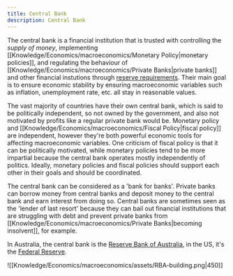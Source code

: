 ```yaml
---
title: Central Bank
description: Central Bank
---
```


The central bank is a financial institution that is trusted with controlling the *supply of money*, implementing [[Knowledge/Economics/macroeconomics/Monetary Policy|monetary policies]], and regulating the behaviour of [[Knowledge/Economics/macroeconomics/Private Banks|private banks]] and other financial instutions through [reserve requirements](https://www.investopedia.com/terms/r/requiredreserves.asp). Their main goal is to ensure economic stability by ensuring macroeconomic variables such as inflation, unemployment rate, etc. all stay in reasonable values.

The vast majority of countries have their own central bank, which is said to be politically independent, so not owned by the government, and also not motivated by profits like a regular private bank would be. Monetary policy and [[Knowledge/Economics/macroeconomics/Fiscal Policy|fiscal policy]] are independent, however they're both powerful economic tools for affecting macroeconomic variables. One criticism of fiscal policy is that it can be politically motivated, while monetary policies tend to be more impartial because the central bank operates mostly independently of politics. Ideally, monetary policies and fiscal policies should support each other in their goals and should be coordinated.

The central bank can be considered as a 'bank for banks'. Private banks can borrow money from central banks and deposit money to the central bank and earn interest from doing so. Central banks are sometimes seen as the 'lender of last resort' because they can bail out financial institutions that are struggling with debt and prevent private banks from [[Knowledge/Economics/macroeconomics/Private Banks|becoming insolvent]], for example.

In Australia, the central bank is the [Reserve Bank of Australia](https://www.rba.gov.au/), in the US, it's the [Federal Reserve](https://www.federalreserve.gov/).

![[Knowledge/Economics/macroeconomics/assets/RBA-building.png|450]]
